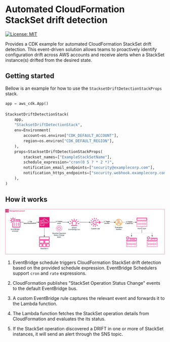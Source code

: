 # Automated CloudFormation StackSet drift detection

[![License: MIT](https://img.shields.io/badge/License-MIT-yellow.svg)](https://opensource.org/licenses/MIT)


Provides a CDK example for automated CloudFormation StackSet drift detection. This event-driven solution allows teams to proactively identify configuration drift across AWS accounts and receive alerts when a StackSet instance(s) drifted from the desired state.

## Getting started

Bellow is an example for how to use the `StacksetDriftDetectionStackProps` stack.

```python
app = aws_cdk.App()

StacksetDriftDetectionStack(
    app,
    "StacksetDriftDetectionStack",
    env=Environment(
        account=os.environ["CDK_DEFAULT_ACCOUNT"],
        region=os.environ["CDK_DEFAULT_REGION"],
    ),
    props=StacksetDriftDetectionStackProps(
        stackset_names=["ExampleStackSetName"],
        schedule_expression="cron(0 5 ? * 2 *)",
        notification_email_endpoints=["security@examplecorp.com"],
        notification_https_endpoints=["security.webhook.examplecorp.com"],
    ),
)
```

## How it works

![Diagram](docs/stackset-drift-detection.drawio.png)

1. EventBridge schedule triggers CloudFormation StackSet drift detection based on the provided schedule expression. EventBridge Schedulers support `cron` and `rate` expressions.

2. CloudFormation publishes "StackSet Operation Status Change" events to the default EventBridge bus.

3. A custom EventBridge rule captures the relevant event and forwards it to the Lambda function.

4. The Lambda function fetches the StackSet operation details from CloudFormation and evaluates the its status.

5. If the StackSet operation discovered a DRIFT in one or more of StackSet instances, it will send an alert through the SNS topic.
